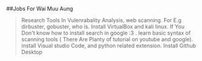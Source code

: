 ##Jobs For Wai Muu Aung


> Research Tools In Vulenrabality Analysis, web scanning. For E.g dirbuster, gobuster, who is. Install VirtualBox and kali linux. If You Don't know how to install search in google :3 . learn basic syntax of scanning tools ( There Are Planty of tutorial on youtube and google). install Visual studio Code, and python related extension. Install Github Desktop